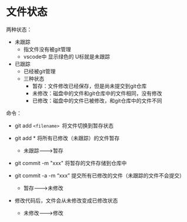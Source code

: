 # 文件状态

两种状态：

* 未跟踪
  * 指文件没有被git管理
  * vscode中 显示绿色的 U标就是未跟踪
* 已跟踪
  * 已经被git管理
  * 三种状态
    * 暂存：文件修改已经保存，但是尚未提交到git仓库
    * 未修改：磁盘中的文件和git仓库中的文件相同，没有修改
    * 已修改：磁盘中的文件已被修改，和git仓库中的文件不同


命令：

* git add `<filename> `将文件切换到暂存状态
* git add * 将所有已修改（未跟踪）的文件暂存

  * 未跟踪--->暂存




* git commit -m "xxx" 将暂存的文件存储到仓库中
* git commit -a -m “xxx”  提交所有已修改的文件（未跟踪的文件不会提交）

  * 暂存--->未修改





* 修改代码后，文件会从未修改变成已修改状态
  * 未修改--->修改
